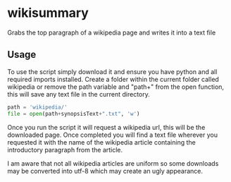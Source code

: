 # wikisummary
Grabs the top paragraph of a wikipedia page and writes it into a text file

## Usage
To use the script simply download it and ensure you have python and all required imports installed.
Create a folder within the current folder called wikipedia or remove the path variable and "path+" from the open function, this will save any text file in the current directory.
```Python  
path = 'wikipedia/'
file = open(path+synopsisText+".txt", 'w')
```
Once you run the script it will request a wikipedia url, this will be the downloaded page. 
Once completed you will find a text file wherever you requested it with the name of the wikipedia article containing the introductory paragraph from the article.



I am aware that not all wikipedia articles are uniform so some downloads may be converted into utf-8 which may create an ugly appearance. 
